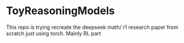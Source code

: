 # ToyReasoningModels
This repo is trying recreate the deepseek math/ r1 research paper from scratch just using torch. Mainly RL part
